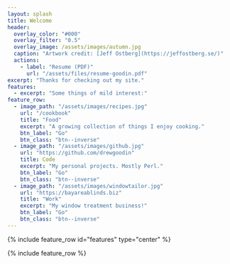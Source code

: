 ```yaml
---
layout: splash
title: Welcome
header:
  overlay_color: "#000"
  overlay_filter: "0.5"
  overlay_image: /assets/images/autumn.jpg
  caption: "Artwork credit: [Jeff Ostberg](https://jeffostberg.se/)"
  actions:
    - label: "Resume (PDF)"
      url: "/assets/files/resume-goodin.pdf"
excerpt: "Thanks for checking out my site."
features: 
  - excerpt: "Some things of mild interest:"
feature_row:
  - image_path: "/assets/images/recipes.jpg"
    url: "/cookbook"
    title: "Food"
    excerpt: "A growing collection of things I enjoy cooking."
    btn_label: "Go"
    btn_class: "btn--inverse"
  - image_path: "/assets/images/github.jpg"
    url: "https://github.com/drewgoodin"
    title: Code 
    excerpt: "My personal projects. Mostly Perl."
    btn_label: "Go"
    btn_class: "btn--inverse"
  - image_path: "/assets/images/windowtailor.jpg"
    url: "https://bayareablinds.biz"
    title: "Work"
    excerpt: "My window treatment business!"
    btn_label: "Go"
    btn_class: "btn--inverse"
---
```


{% include feature_row id="features" type="center" %}

{% include feature_row  %}
